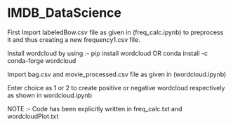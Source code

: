 # IMDB_DataScience

First Import labeledBow.csv file as given in (freq_calc.ipynb) to preprocess it    and thus creating a new frequency1.csv file.

Install wordcloud by using :-
	pip install wordcloud
	          OR
	conda install -c conda-forge wordcloud 

Import bag.csv and movie_processed.csv file as given in (wordcloud.ipynb)

Enter choice as 1 or 2 to create positive or negative wordcloud respectively as    shown in wordcloud.ipynb

NOTE :- Code has been explicitly written in freq_calc.txt and wordcloudPlot.txt
